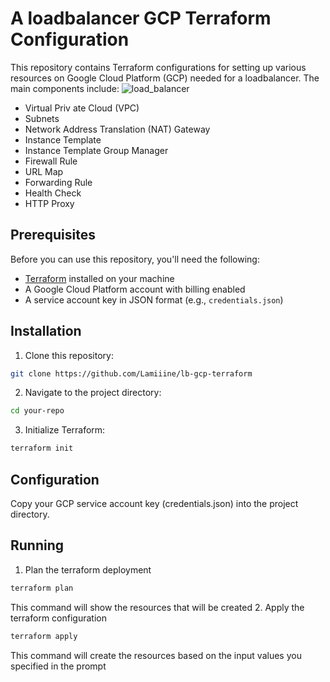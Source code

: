 # A loadbalancer GCP Terraform Configuration

This repository contains Terraform configurations for setting up various resources on Google Cloud Platform (GCP) needed for a loadbalancer. The main components include:
![load_balancer](https://github.com/Lamiiine/lb-gcp-terraform/assets/29484849/009d892d-4122-4f97-bdd4-69fb1dec32ec)
- Virtual Priv
ate Cloud (VPC)
- Subnets
- Network Address Translation (NAT) Gateway
- Instance Template
- Instance Template Group Manager
- Firewall Rule
- URL Map
- Forwarding Rule
- Health Check
- HTTP Proxy

## Prerequisites

Before you can use this repository, you'll need the following:

- [Terraform](https://www.terraform.io/downloads.html) installed on your machine
- A Google Cloud Platform account with billing enabled
- A service account key in JSON format (e.g., `credentials.json`)

## Installation

1. Clone this repository:

```bash
git clone https://github.com/Lamiiine/lb-gcp-terraform
```
2. Navigate to the project directory:
```bash
cd your-repo
```
3. Initialize Terraform:
```bash
terraform init
```
## Configuration
Copy your GCP service account key (credentials.json) into the project directory.

## Running 
1. Plan the terraform deployment
```bash
terraform plan
```
This command will show the resources that will be created
2. Apply the terraform configuration
```bash
terraform apply
```
This command will create the resources based on the input values you specified in the prompt


